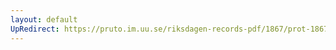 ```yaml
---
layout: default
UpRedirect: https://pruto.im.uu.se/riksdagen-records-pdf/1867/prot-1867--ak--313/prot-1867--ak--313_046.pdf
---
```

